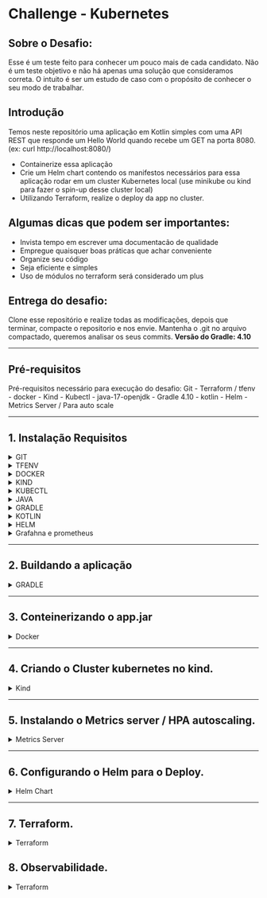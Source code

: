 # Challenge - Kubernetes

## Sobre o Desafio: 

Esse é um teste feito para conhecer um pouco mais de cada candidato. 
Não é um teste objetivo e não há apenas uma solução que consideramos correta. 
O intuito é ser um estudo de caso com o propósito de conhecer o seu modo de trabalhar.

## Introdução

Temos neste repositório uma aplicação em Kotlin simples com uma API REST que responde um Hello World quando recebe um GET na porta 8080. (ex: curl http://localhost:8080/)

* Containerize essa aplicação
* Crie um Helm chart contendo os manifestos necessários para essa aplicação rodar em um cluster Kubernetes local (use minikube ou kind para fazer o spin-up desse cluster local)
* Utilizando Terraform, realize o deploy da app no cluster.

## Algumas dicas que podem ser importantes:

* Invista tempo em escrever uma documentacão de qualidade
* Empregue quaisquer boas práticas que achar conveniente 
* Organize seu código
* Seja eficiente e simples
* Uso de módulos no terraform será considerado um plus

## Entrega do desafio:

Clone esse repositório e realize todas as modificações, depois que terminar, compacte o repositorio e nos envie. 
Mantenha o .git no arquivo compactado, queremos analisar os seus commits.
**Versão do Gradle: 4.10**

---

## **Pré-requisitos**

Pré-requisitos necessário para execução do desafio:
 Git - Terraform / tfenv - docker - Kind - Kubectl - java-17-openjdk - Gradle 4.10 - kotlin - Helm -  Metrics Server / Para auto scale

---

## **1. Instalação Requisitos**
<details>
<summary>GIT</summary>

1. Comando para instalação:
   ```bash
   sudo dnf install git -y
   ```
2. Validação:
   ```bash
   git --version
   ```
</details>
<details>
<summary>TFENV</summary>

1. Comando para instalação:
   ```bash
   Baixando o Tfenv:
   git clone https://github.com/tfutils/tfenv.git ~/.tfenv
   ```
2. Configuramdp:
   ```bash
   Adicionando a variavel de ambiente no bash_profile para poder chamar de qualquer diretório:
   echo 'export PATH="$HOME/.tfenv/bin:$PATH"' >> ~/.bash_profile
   ```
3. Auternativa para configurar:
   ```bash
   Auternativa ao bash profile:
   sudo ln -s ~/.tfenv/bin/* /usr/local/bin
   ```
4. Comando para validação:
   ```bash
   tfenv -v
   ```
5. Instalando o Terraform:
   ```bash
    Para instalar o terraform digite:
    tfenv install 1.8.3
    Aguarde concluir o download ai digite:
    tfenv use 1.8.3  
   ```
</details>
<details>
<summary>DOCKER</summary>

1. Adicione o repositório do Docker:
   ```bash
   sudo dnf config-manager --add-repo https://download.docker.com/linux/centos/docker-ce.repo
   ```
2. Com o repositório adicionado, instale o Docker, que é composto de três pacotes::
   ```bash
   sudo dnf install docker-ce docker-ce-cli containerd.io -y 
   ```
3. Após a conclusão da instalação, inicie o daemon do Docker e coloque na inicilização automatica::
   ```bash
   sudo systemctl start docker
   sudo systemctl enable docker
   sudo systemctl status docker
   ```
4. Executando o comando Docker sem Sudo (opcional):
   ```bash 
   Executando o comando Docker sem Sudo (opcional)
   Se você quiser evitar digitar sudo sempre que executar o comando docker, adicione seu nome de usuário ao grupo docker:
   sudo usermod -aG docker $(whoami)

   Se você precisar adicionar um usuário ao dockergrupo no qual não está logado, declare esse nome de usuário explicitamente usando:
   sudo usermod -aG docker nome_de_usuário_aqui
   ```
5. Ativando usuario sem root:
   ```bash
   OBS: Após a ação acime e necessario reiniciar o terminal.
   ```
</details>
<details>
<summary>KIND</summary>

1. Baixando o kind:
   ```bash
   [ $(uname -m) = x86_64 ] && curl -Lo ./kind https://kind.sigs.k8s.io/dl/v0.27.0/kind-linux-amd64
   ```
2. Transformando o binario em executavel:
   ```bash
   chmod +x ./kind
   ```
3. Configurando o kind para responder com o usuário em quaquer diretório:
   ```bash
   sudo mv ./kind /usr/local/bin/kind 
   ou
   sudo ln -s ~/kind /usr/local/bin/kind
   ```
4. Para validar e verificar a versão:
   ```bash
   kind --versiono
   ```
</details>
<details>
<summary>KUBECTL</summary>

1. Baixando o kubectl:
   ```bash
   curl -LO "https://dl.k8s.io/release/$(curl -L -s https://dl.k8s.io/release/stable.txt)/bin/linux/amd64/kubectl"
   ```
2. Transformando o binario em executavel:
   ```bash
   chmod +x kubectl
   ```
3. Configurando o kubectl para responder com o usuário em quaquer diretório:
   ```bash
   sudo mv ./kubectl /usr/local/bin/kubectl
   ou
   sudo ln -s ~/kubectl /usr/local/bin/kubectl
   ```
4. Para validar e verificar a versão:
   ```bash
   kubectl version --output=yaml
   ```
</details>
<details>
<summary>JAVA</summary>

1. Para instalar o JDK , execute o seguinte comando:
   ```bash
   sudo apt-get install openjdk-17-jdk
   ```
2. Para verificar a instalação, execute o seguinte comando:
   ```bash
   java -version
   ```
3. Configurando o kubectl para responder com o usuário em quaquer diretório:
   ```bash
   sudo mv ./kubectl /usr/local/bin/kubectl
   ou
   sudo ln -s ~/kubectl /usr/local/bin/kubectl
   ```
4. Para validar e verificar a versão:
   ```bash
   kubectl version --output=yaml
   ```
</details>
<details>
<summary>GRADLE</summary>

1. Instalar o Gradle usando SDKMAN! (Recomendado):
   ```bash
   Instalar o SDKMAN!
   curl -s "https://get.sdkman.io" | bash
   ```
2. Após a instalação, execute o seguinte comando para carregar o SDKMAN! no seu shell:
   ```bash
   source "$HOME/.sdkman/bin/sdkman-init.sh"
   ```
3. Agora, instale o Gradle usando o SDKMAN!:
   ```bash
   sdk install gradle 4.10
   OBS: Versão 4.10 foi feito download do site "https://gradle.org/next-steps/?version=4.10&format=all"
   ```
4. Para validar e verificar a versão:
   ```bash
   gradle --version
   ```
</details>
<details>
<summary>KOTLIN</summary>

1. Instalar o Kotlin usando SDKMAN! (Recomendado):
   ```bash
   sdk install kotlin 1.9.10
   ```
2. Após a instalação, execute o seguinte comando para validar a versão:
   ```bash
   kotlin -version
   ```
</details>
<details>
<summary>HELM</summary>

1. Abaixo, segue comando para download do Helm:
   ```bash
   curl -fsSL https://get.helm.sh/helm-v3.16.1-linux-amd64.tar.gz -o helm-linux-amd64.tar.gz
   ```
   2. Extraido pacote
   ```bash
   tar -zxvf helm-linux-amd64.tar.gz
   ```
   3 Movendo par o /usr/local/bin/ para chamar o binario de qualque lugar no servidor.
   ```bash
   sudo mv linux-amd64/helm /usr/local/bin/helm
   ```
   4. Validando a instalação e versão:
   ```bash
   helm version
   ```
</details>
<details>
<summary>Grafahna e prometheus</summary>

1. OBS:
   ```bash
   Ambos serão instalados via receita .
   ```
</details>

---

## **2. Buildando a aplicação**
<details>
<summary>GRADLE</summary>

1. Com o Gradle 4.10 instalado execute:
   ```bash
   Gradle inite - Ira verificar os pacotes e baixar os pendentes.
   Gradle build java application --continue  - Ira buikdar a app dando alguns bypass
   OBS: Provavelmnte será necessarios alguns troubleshooting
   ```
2. Validação:
   ```bash
   Ao concluir acesse o diretório /app/build/libs
   Valide que o arquivo app.jar foi criado.
   ```
</details>

---

## **3. Conteinerizando o app.jar**
<details>
<summary>Docker</summary>

1. Crie o Dockerfile com o cnteúdo abaixo:
   ```bash
   # Use uma imagem base com OpenJDK
   FROM openjdk:17-jdk-slim as build

   # Defina o diretório de trabalho dentro do container
   WORKDIR /app

   # Copie o arquivo JAR para dentro do container
   COPY target/app.jar /app/app.jar

   # Exponha a porta 8080 para o acesso externo
   EXPOSE 8080

   # Comando para rodar a aplicação
   ENTRYPOINT ["java", "-jar", "/app/app.jar"]
   ```
2. Construção da Imagem Docker: 
   ```bash
      No mesmo diretório que se encontra o dockerfile execute:
      docker build -t desafio-app .

      O Comando acima ira executar o dockerfile, e eas ações cotidas nele:
      Fazer o download da imagem: openjdk:17-jdk-slim
      Definir o /app como local de trabalho
      Ira copiar o arquivo que foi buildado "app.jar" para a pasta /app na imagem
      Espoem a porta que a aplicação será executada.
      E executa a app no container.
   ```

3. Testando a imagem: 
   ```bash
   Podemos testar a aplicação localmente executando o seguinte comando:
   docker run -p 8080:8080 desafio-app

   Agora bastar acessar no navegador: http://localhost:8080
   ou no terminal
   curl http://localhost:8080

   Em abos o retorno será o mesmo: Hello Word
   ```
   </details>

---

## **4. Criando o Cluster kubernetes no kind.**
<details>
<summary>Kind</summary>

 1. Criar o Cluster Kubernetes com Kind: 
   ```bash
   Criando um arquivo de configuração para provisionar o cluster com o Control-plane e 3 workers.
   Crie um arquivo .yml com o conteudo abaixo

   kind: Cluster
   apiVersion: kind.x-k8s.io/v1alpha4
   nodes:
     - role: control-plane
     - role: worker
     - role: worker
     - role: worker
   ```

2. Criar o Cluster Kubernetes com Kind: 
   ```bash
   Para chamar o arquivo e provisionar o cluster com 3 worker digite:

   kind create cluster --name desafio-app --config ./kind-cluster.yml
   ```
3. Importando imagem para o cluster:
   ```bash
    Par enviar a imagem para o cluster recem criado digite:
   
   kind load docker-image desafio-iti --name desafio-it

   Agora com nossa imagem pronta, vamos utiliza-la para deployar nossa aplicação.
   ```
</details>

---

## **5. Instalando o Metrics server / HPA autoscaling.**
<details>
<summary>Metrics Server</summary>

 1. Instalando e configurando o Metrics Server. 
   ```bash
   Execute o seguinte comando para instalar o Metrics Server:
   kubectl apply -f https://github.com/wancosta/desafio/blob/main/components.yaml
   ```
2. Com a instalação concluida vamos validar.
   ```bash
   Execute o seguinte comando para verificar se o Metrics Server está funcionando corretamente:
   kubectl get deployment metrics-server -n kube-system
   ```
</details>

---

## **6. Configurando o Helm para o Deploy.**
<details>
<summary>Helm Chart</summary>

 1. Agora, vamos criar um Helm Chart para facilitar o deploy da aplicação no Kubernetes.. 
   ```bash
   Crie um diretório para o Helm Chart:
   mkdir -p Chart/app

   Com o diretório criado execulte:
   helm create Chart

   Dentro desse diretório, veremos uma estrutura padrão criada pelo Helm. 
   Vamos focar principalmente nos arquivos values.yaml e chart.yaml.
   ```
 2. Ajustando o aquivo values.  
   ```bash
Edite o arquivo values.yaml para incluir informações sobre a imagem Docker.
Vamos ajustar para executar na porta correta.
OBS: Esse paraenetro " pullPolicy: IfNotPresent " e muito importe pois devido a ele
conseguimis utilizar a importada ao king sem a necessidade de baixar uma novo. 

   replicaCount: 1

   image:
     repository: meu-desafio
     pullPolicy: IfNotPresent 
     tag: latest

   service:
     type: ClusterIP
     port: 8080

   ingress:
     enabled: false

   resources: {}

   ```
 3. Ajustando o aquivos Chart.  
   ```bash
   No arquivo chart.yaml, vamos garantir que o contêiner use a imagem que acabamos de criar. 
   Certifique-se de que o contêiner é configurado para rodar na porta 8080:

apiVersion: apps/v1
kind: Deployment
metadata:
  name: {{ .Release.Name }}
  labels:
    app.kubernetes.io/name: {{ .Chart.Name }}
    app.kubernetes.io/instance: {{ .Release.Name }}
spec:
  replicas: {{ .Values.replicaCount }}
  selector:
    matchLabels:
      app.kubernetes.io/name: {{ .Chart.Name }}
      app.kubernetes.io/instance: {{ .Release.Name }}
  template:
    metadata:
      labels:
        app.kubernetes.io/name: {{ .Chart.Name }}
        app.kubernetes.io/instance: {{ .Release.Name }}
    spec:
      containers:
        - name: meu-desafio
          image: "{{ .Values.image.repository }}:{{ .Values.image.tag }}"
          imagePullPolicy: {{ .Values.image.pullPolicy }}
          ports:
            - containerPort: 8080
   ```
</details>

---

## **7. Terraform.**
<details>
<summary>Terraform</summary>

 1. Agora vamos criar a receita do terraforma para executar o Helm e depoiar a aplicação. 
   ```bash
   Crie uma pasta terraform mkdir terraform.
   Crie um arquivo main.tf onde iremos configurar nosso provider.
   Conforme abaixo:

   provider "helm" {
     kubernetes {
       config_path    = "~/.kube/config"
       config_context = "kind-desafio-app"
     }
   }

   resource "helm_release" "desafio_app" {
     name       = "desafio-app"
     chart      = "../Chart/app"
     namespace  = "default"

     set {
       name  = "image.repository"
       value = "desafio-app"
     }

     set {
       name  = "image.tag"
       value = "latest"
     }

     set {
       name  = "image.pullPolicy"
       value = "Never"
     }

     set {
       name  = "service.port"
       value = 8080
     }
   }
   ```

 2. Agora seá a reeita do arquivo de variaveis. 
   ```bash
   No diretório terraform crie o arquivo variable.tf

   variable "namespace" {
     default = "desafio-app"
   }

   variable "image_repository" {
     default = "desafio-app"
   }

   variable "image_tag" {
     default = "latest"
   }

   variable "image_pull_policy" {
     default = "Never"
   }

   variable "service_port" {
     default = 8080
   }
   ```
 3. Agora seá a reeita do arquivo de variaveis. 
   ```bash
   Com os arvos criados e no padrão vamos executala-los
   No memso diretório dos arquivos digite:
   terraforma init     -> Ira inicializar o terraform e baixar suads dependencias.
   terraform validate  -> Ira validar se seu codigo esta ok
   terraform fmt       -> Ira identar o código
   terraforma plan     -> Ele ira planeja toda execução e os retorna o que será criado.
   terraform apply     -> Aplica executando a crialção solicitada na receita no nosso caso o deploy da aplicação.
   ```
</details>

## **8. Observabilidade.**
<details>
<summary>Terraform</summary>

 1. Agora vomos instalar o Grafana e o Prometheus. 
   ```bash
   Vamos criar o diretório: mkdir observabilidade.
   Nele vamos criar dois arrquivos com a receita de instalação.
   vim prometheus-values.yaml com o conteudo abaixo:

   server:
     global:
       scrape_interval: 15s

     extraScrapeConfigs:
       - job_name: "desafio-app"
         metrics_path: "/actuator/prometheus"
         static_configs:
           - targets:
               - "desafio-app.default.svc.cluster.local:8080"


   Na sequencia ja crie o arquivo grafana-values.yaml, com o conteudo abaixo:

      adminPassword: admin

   service:
     type: NodePort

   datasources:
     datasources.yaml:
       apiVersion: apps/v1
       datasources:
         - name: Prometheus
           type: prometheus
           url: http://prometheus-server.monitoring.svc.cluster.local
           access: proxy
           isDefault: true

   dashboardProviders:
     dashboardproviders.yaml:
       apiVersion: apps/v1
       providers:
         - name: 'default'
           orgId: 1
           folder: ''
           type: file
           disableDeletion: false
           editable: true
           options:
             path: /var/lib/grafana/dashboards

   dashboards:
     default:
       kubernetes-cluster:
         gnetId: 315
         revision: 1
         datasource: Prometheus
       node-exporter:
         gnetId: 1860
         revision: 1
         datasource: Prometheus
       kubernetes-deployments:
         gnetId: 6417
         revision: 1
         datasource: Prometheus
       kubernetes-pods:
         gnetId: 3131
         revision: 1
         datasource: Prometheus
       sre-burn-rate:
         gnetId: 11074
         revision: 1
         datasource: Prometheus
       sre-latency:
         gnetId: 7587
         revision: 1
   ```

 2. Deployando a Observalidade "Grafana e Prometheus". 
   ```bash
   Agora adicione o repositorio com o comando:
   helm repo add grafana https://grafana.github.io/helm-charts

   Agora atualize suas bibliotecas com o comando:
   helm repo update
  
   Agora, dentro do diretório observabilidade digite:
   helm upgrade --install grafana grafana/grafana -f prometheus-value.yaml
  Aguarde concluir.

   Para validar a instalação grafana digite:
   kubectl get pods -l app=grafana
   ```
  </details>
